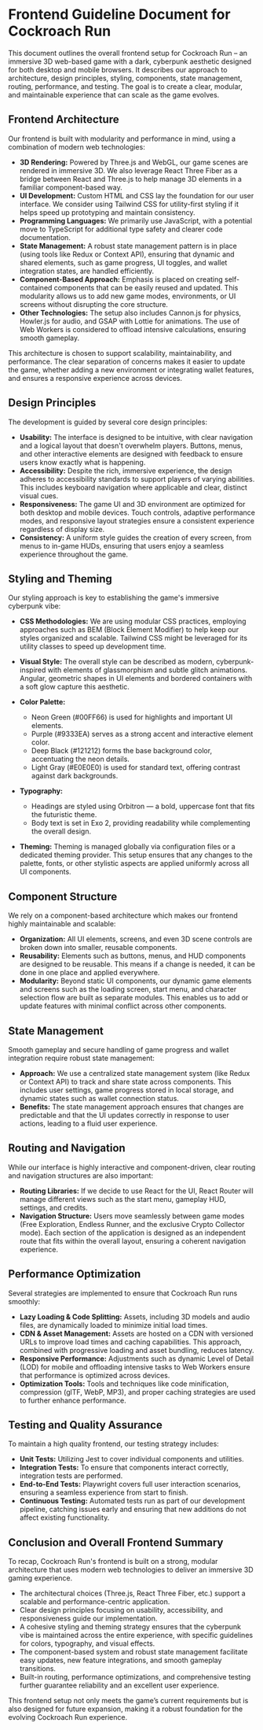 
# Frontend Guideline Document for Cockroach Run

This document outlines the overall frontend setup for Cockroach Run – an immersive 3D web-based game with a dark, cyberpunk aesthetic designed for both desktop and mobile browsers. It describes our approach to architecture, design principles, styling, components, state management, routing, performance, and testing. The goal is to create a clear, modular, and maintainable experience that can scale as the game evolves.

## Frontend Architecture

Our frontend is built with modularity and performance in mind, using a combination of modern web technologies:

*   **3D Rendering:** Powered by Three.js and WebGL, our game scenes are rendered in immersive 3D. We also leverage React Three Fiber as a bridge between React and Three.js to help manage 3D elements in a familiar component-based way.
*   **UI Development:** Custom HTML and CSS lay the foundation for our user interface. We consider using Tailwind CSS for utility-first styling if it helps speed up prototyping and maintain consistency.
*   **Programming Languages:** We primarily use JavaScript, with a potential move to TypeScript for additional type safety and clearer code documentation.
*   **State Management:** A robust state management pattern is in place (using tools like Redux or Context API), ensuring that dynamic and shared elements, such as game progress, UI toggles, and wallet integration states, are handled efficiently.
*   **Component-Based Approach:** Emphasis is placed on creating self-contained components that can be easily reused and updated. This modularity allows us to add new game modes, environments, or UI screens without disrupting the core structure.
*   **Other Technologies:** The setup also includes Cannon.js for physics, Howler.js for audio, and GSAP with Lottie for animations. The use of Web Workers is considered to offload intensive calculations, ensuring smooth gameplay.

This architecture is chosen to support scalability, maintainability, and performance. The clear separation of concerns makes it easier to update the game, whether adding a new environment or integrating wallet features, and ensures a responsive experience across devices.

## Design Principles

The development is guided by several core design principles:

*   **Usability:** The interface is designed to be intuitive, with clear navigation and a logical layout that doesn't overwhelm players. Buttons, menus, and other interactive elements are designed with feedback to ensure users know exactly what is happening.
*   **Accessibility:** Despite the rich, immersive experience, the design adheres to accessibility standards to support players of varying abilities. This includes keyboard navigation where applicable and clear, distinct visual cues.
*   **Responsiveness:** The game UI and 3D environment are optimized for both desktop and mobile devices. Touch controls, adaptive performance modes, and responsive layout strategies ensure a consistent experience regardless of display size.
*   **Consistency:** A uniform style guides the creation of every screen, from menus to in-game HUDs, ensuring that users enjoy a seamless experience throughout the game.

## Styling and Theming

Our styling approach is key to establishing the game's immersive cyberpunk vibe:

*   **CSS Methodologies:** We are using modular CSS practices, employing approaches such as BEM (Block Element Modifier) to help keep our styles organized and scalable. Tailwind CSS might be leveraged for its utility classes to speed up development time.

*   **Visual Style:** The overall style can be described as modern, cyberpunk-inspired with elements of glassmorphism and subtle glitch animations. Angular, geometric shapes in UI elements and bordered containers with a soft glow capture this aesthetic.

*   **Color Palette:**

    *   Neon Green (#00FF66) is used for highlights and important UI elements.
    *   Purple (#9333EA) serves as a strong accent and interactive element color.
    *   Deep Black (#121212) forms the base background color, accentuating the neon details.
    *   Light Gray (#E0E0E0) is used for standard text, offering contrast against dark backgrounds.

*   **Typography:**

    *   Headings are styled using Orbitron — a bold, uppercase font that fits the futuristic theme.
    *   Body text is set in Exo 2, providing readability while complementing the overall design.

*   **Theming:** Theming is managed globally via configuration files or a dedicated theming provider. This setup ensures that any changes to the palette, fonts, or other stylistic aspects are applied uniformly across all UI components.

## Component Structure

We rely on a component-based architecture which makes our frontend highly maintainable and scalable:

*   **Organization:** All UI elements, screens, and even 3D scene controls are broken down into smaller, reusable components.
*   **Reusability:** Elements such as buttons, menus, and HUD components are designed to be reusable. This means if a change is needed, it can be done in one place and applied everywhere.
*   **Modularity:** Beyond static UI components, our dynamic game elements and screens such as the loading screen, start menu, and character selection flow are built as separate modules. This enables us to add or update features with minimal conflict across other components.

## State Management

Smooth gameplay and secure handling of game progress and wallet integration require robust state management:

*   **Approach:** We use a centralized state management system (like Redux or Context API) to track and share state across components. This includes user settings, game progress stored in local storage, and dynamic states such as wallet connection status.
*   **Benefits:** The state management approach ensures that changes are predictable and that the UI updates correctly in response to user actions, leading to a fluid user experience.

## Routing and Navigation

While our interface is highly interactive and component-driven, clear routing and navigation structures are also important:

*   **Routing Libraries:** If we decide to use React for the UI, React Router will manage different views such as the start menu, gameplay HUD, settings, and credits.
*   **Navigation Structure:** Users move seamlessly between game modes (Free Exploration, Endless Runner, and the exclusive Crypto Collector mode). Each section of the application is designed as an independent route that fits within the overall layout, ensuring a coherent navigation experience.

## Performance Optimization

Several strategies are implemented to ensure that Cockroach Run runs smoothly:

*   **Lazy Loading & Code Splitting:** Assets, including 3D models and audio files, are dynamically loaded to minimize initial load times.
*   **CDN & Asset Management:** Assets are hosted on a CDN with versioned URLs to improve load times and caching capabilities. This approach, combined with progressive loading and asset bundling, reduces latency.
*   **Responsive Performance:** Adjustments such as dynamic Level of Detail (LOD) for mobile and offloading intensive tasks to Web Workers ensure that performance is optimized across devices.
*   **Optimization Tools:** Tools and techniques like code minification, compression (glTF, WebP, MP3), and proper caching strategies are used to further enhance performance.

## Testing and Quality Assurance

To maintain a high quality frontend, our testing strategy includes:

*   **Unit Tests:** Utilizing Jest to cover individual components and utilities.
*   **Integration Tests:** To ensure that components interact correctly, integration tests are performed.
*   **End-to-End Tests:** Playwright covers full user interaction scenarios, ensuring a seamless experience from start to finish.
*   **Continuous Testing:** Automated tests run as part of our development pipeline, catching issues early and ensuring that new additions do not affect existing functionality.

## Conclusion and Overall Frontend Summary

To recap, Cockroach Run's frontend is built on a strong, modular architecture that uses modern web technologies to deliver an immersive 3D gaming experience.

*   The architectural choices (Three.js, React Three Fiber, etc.) support a scalable and performance-centric application.
*   Clear design principles focusing on usability, accessibility, and responsiveness guide our implementation.
*   A cohesive styling and theming strategy ensures that the cyberpunk vibe is maintained across the entire experience, with specific guidelines for colors, typography, and visual effects.
*   The component-based system and robust state management facilitate easy updates, new feature integrations, and smooth gameplay transitions.
*   Built-in routing, performance optimizations, and comprehensive testing further guarantee reliability and an excellent user experience.

This frontend setup not only meets the game’s current requirements but is also designed for future expansion, making it a robust foundation for the evolving Cockroach Run experience.
